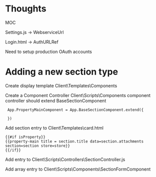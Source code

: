 Thoughts
========

MOC

﻿Settings.js -> WebserviceUrl

 Login.html -> AuthURLRef

 Need to setup production OAuth accounts


 Adding a new section type
========

 Create display template Client\Templates\Components

 Create a Component Controller Client\Scripts\Components component controller should extend BaseSectionComponent

     App.PropertyMainComponent = App.BaseSectionComponent.extend({
    
     })

 Add section entry to Client\Templates\card.html
   ```             
{{#if isProperty}}
  {{property-main title = section.title data=section.attachments section=section store=store}}
{{/if}}
   ```
 Add entry to Client\Scripts\Controllers\SectionController.js

 Add array entry to  Client\Scripts\Components\SectionFormComponent
